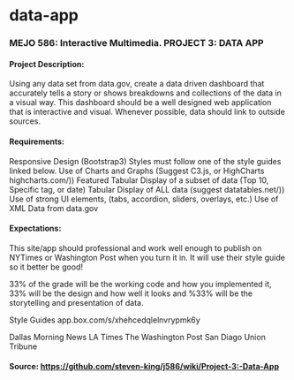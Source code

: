 # data-app

### MEJO 586: Interactive Multimedia. PROJECT 3: DATA APP

#### Project Description: 

Using any data set from data.gov, create a data driven dashboard that accurately tells a story or shows breakdowns and collections of the data in a visual way. This dashboard should be a well designed web application that is interactive and visual. Whenever possible, data should link to outside sources.

#### Requirements:

Responsive Design (Bootstrap3)
Styles must follow one of the style guides linked below.
Use of Charts and Graphs (Suggest C3.js, or HighCharts highcharts.com/))
Featured Tabular Display of a subset of data (Top 10, Specific tag, or date)
Tabular Display of ALL data (suggest datatables.net/))
Use of strong UI elements, (tabs, accordion, sliders, overlays, etc.)
Use of XML Data from data.gov


#### Expectations:

This site/app should professional and work well enough to publish on NYTimes or Washington Post when you turn it in. It will use their style guide so it better be good!

33% of the grade will be the working code and how you implemented it, 33% will be the design and how well it looks and %33% will be the storytelling and presentation of data.

Style Guides app.box.com/s/xhehcedqlelnvrypmk6y

Dallas Morning News
LA Times
The Washington Post
San Diago Union Tribune


#### Source: https://github.com/steven-king/j586/wiki/Project-3:-Data-App
